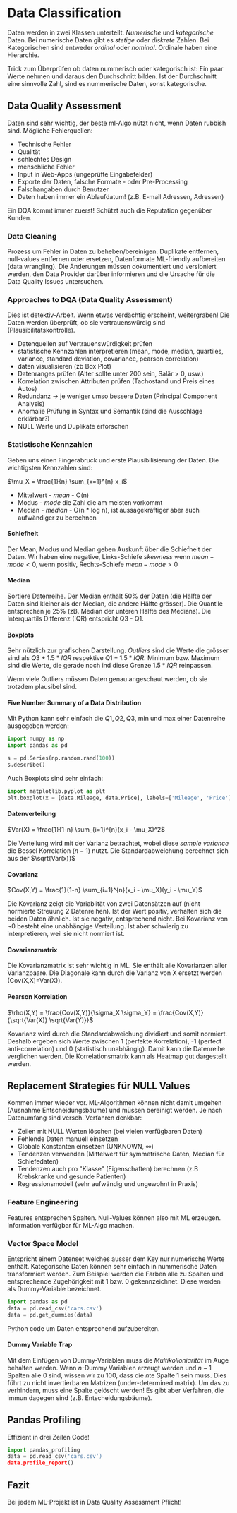 # Data Classification
Daten werden in zwei Klassen unterteilt. *Numerische* und *kategorische* Daten. Bei numerische Daten gibt es *stetige* oder *diskrete* Zahlen. Bei Kategorischen sind entweder *ordinal* oder *nominal*. Ordinale haben eine Hierarchie.

Trick zum Überprüfen ob daten nummerisch oder kategorisch ist: Ein paar Werte nehmen und daraus den Durchschnitt bilden. Ist der Durchschnitt eine sinnvolle Zahl, sind es nummerische Daten, sonst kategorische.

## Data Quality Assessment
Daten sind sehr wichtig, der beste ml-Algo nützt nicht, wenn Daten rubbish sind. Mögliche Fehlerquellen:

* Technische Fehler
* Qualität
* schlechtes Design
* menschliche Fehler
* Input in Web-Apps (ungeprüfte Eingabefelder)
* Exporte der Daten, falsche Formate - oder Pre-Processing
* Falschangaben durch Benutzer
* Daten haben immer ein Ablaufdatum! (z.B. E-mail Adressen, Adressen)

Ein DQA kommt immer zuerst!
Schützt auch die Reputation gegenüber Kunden.

### Data Cleaning
Prozess um Fehler in Daten zu beheben/bereinigen. Duplikate entfernen, null-values entfernen oder ersetzen, Datenformate ML-friendly aufbereiten (data wrangling). Die Änderungen müssen dokumentiert und versioniert werden, den Data Provider darüber informieren und die Ursache für die Data Quality Issues untersuchen.

### Approaches to DQA (Data Quality Assessment)
Dies ist detektiv-Arbeit. Wenn etwas verdächtig erscheint, weitergraben! Die Daten werden überprüft, ob sie vertrauenswürdig sind (Plausibilitätskontrolle).

* Datenquellen auf Vertrauenswürdigkeit prüfen
* statistische Kennzahlen interpretieren (mean, mode, median, quartiles, variance, standard deviation, covariance, pearson correlation)
* daten visualisieren (zb Box Plot)
* Datenranges prüfen (Alter sollte unter 200 sein, Salär > 0, usw.)
* Korrelation zwischen Attributen prüfen (Tachostand und Preis eines Autos)
* Redundanz -> je weniger umso bessere Daten (Principal Component Analysis)
* Anomalie Prüfung in Syntax und Semantik (sind die Ausschläge erklärbar?)
* NULL Werte und Duplikate erforschen

### Statistische Kennzahlen
Geben uns einen Fingerabruck und erste Plausibilisierung der Daten. Die wichtigsten Kennzahlen sind:

$\mu_X = \frac{1}{n} \sum_{x=1}^{n} x_i$

* Mittelwert - *mean* - O(n)
* Modus - *mode* die Zahl die am meisten vorkommt
* Median - *median* - O(n * log n), ist aussagekräftiger aber auch aufwändiger zu berechnen

#### Schiefheit
Der Mean, Modus und Median geben Auskunft über die Schiefheit der Daten. Wir haben eine negative, Links-Schiefe *skewness* wenn $mean - mode < 0$, wenn positiv, Rechts-Schiefe $mean - mode > 0$

#### Median
Sortiere Datenreihe. Der Median enthält 50% der Daten (die Hälfte der Daten sind kleiner als der Median, die andere Hälfte grösser). Die Quantile entsprechen je 25% (zB. Median der unteren Hälfte des Medians). Die Interquartils Differenz (IQR) entspricht Q3 - Q1.

#### Boxplots
Sehr nützlich zur grafischen Darstellung. *Outliers* sind die Werte die grösser sind als $Q3 + 1.5 * IQR$ respektive $Q1 - 1.5 * IQR$. Minimum bzw. Maximum sind die Werte, die gerade noch ind diese Grenze $1.5 * IQR$ reinpassen.

Wenn viele Outliers müssen Daten genau angeschaut werden, ob sie trotzdem plausibel sind.

#### Five Number Summary of a Data Distribution
Mit Python kann sehr einfach die $Q1, Q2, Q3$, min und max einer Datenreihe ausgegeben werden:

```python
import numpy as np
import pandas as pd

s = pd.Series(np.random.rand(100))
s.describe()
```
Auch Boxplots sind sehr einfach:

```python
import matplotlib.pyplot as plt
plt.boxplot(x = [data.Mileage, data.Price], labels=['Mileage', 'Price'])
```

#### Datenverteilung

$Var(X) = \frac{1}{1-n} \sum_{i=1}^{n}(x_i - \mu_X)^2$

Die Verteilung wird mit der Varianz betrachtet, wobei diese *sample variance* die Bessel Korrelation ($n-1$) nutzt. Die Standardabweichung berechnet sich aus der $\sqrt{Var(x)}$

#### Covarianz

$Cov(X,Y) = \frac{1}{1-n} \sum_{i=1}^{n}(x_i - \mu_X)(y_i - \mu_Y)$

Die Kovarianz zeigt die Variablität von zwei Datensätzen auf (nicht normierte Streuung 2 Datenreihen). Ist der Wert positiv, verhalten sich die beiden Daten ähnlich. Ist sie negativ, entsprechend nicht. Bei Kovarianz von ~0 besteht eine unabhängige Verteilung. Ist aber schwierig zu interpretieren, weil sie nicht normiert ist.

#### Covarianzmatrix
Die Kovarianzmatrix ist sehr wichtig in ML. Sie enthält alle Kovarianzen aller Varianzpaare. Die Diagonale kann durch die Varianz von X ersetzt werden (Cov(X,X)=Var(X)).

#### Pearson Korrelation

$\rho(X,Y) = \frac{Cov(X,Y)}{\sigma_X \sigma_Y} = \frac{Cov(X,Y)}{\sqrt{Var(X)} \sqrt{Var(Y)}}$

Kovarianz wird durch die Standardabweichung dividiert und somit normiert. Deshalb ergeben sich Werte zwischen 1 (perfekte Korrelation), -1 (perfect anti-correlation) und 0 (statistisch unabhängig). Damit kann die Datenreihe verglichen werden. Die Korrelationsmatrix kann als Heatmap gut dargestellt werden.

## Replacement Strategies für NULL Values
Kommen immer wieder vor. ML-Algorithmen können nicht damit umgehen (Ausnahme Entscheidungsbäume) und müssen bereinigt werden. Je nach Datenumfang sind versch. Verfahren denkbar:

* Zeilen mit NULL Werten löschen (bei vielen verfügbaren Daten)
* Fehlende Daten manuell einsetzen
* Globale Konstanten einsetzen (UNKNOWN, $\infty$)
* Tendenzen verwenden (Mittelwert für symmetrische Daten, Median für Schiefedaten)
* Tendenzen auch pro "Klasse" (Eigenschaften) berechnen (z.B Krebskranke und gesunde Patienten)
* Regressionsmodell (sehr aufwändig und ungewohnt in Praxis)

### Feature Engineering
Features entsprechen Spalten. Null-Values können also mit ML erzeugen. Information verfügbar für ML-Algo machen.

### Vector Space Model
Entspricht einem Datenset welches ausser dem Key nur numerische Werte enthält. Kategorische Daten können sehr einfach in nummerische Daten transformiert werden. Zum Beispiel werden die Farben alle zu Spalten und entsprechende Zugehörigkeit mit 1 bzw. 0 gekennzeichnet. Diese werden als Dummy-Variable bezeichnet.

```python
import pandas as pd
data = pd.read_csv('cars.csv')
data = pd.get_dummies(data)
```
Python code um Daten entsprechend aufzubereiten.

#### Dummy Variable Trap
Mit dem Einfügen von Dummy-Variablen muss die *Multikolloniarität* im Auge behalten werden. Wenn $n$-Dummy Variablen erzeugt werden und $n-1$ Spalten alle $0$ sind, wissen wir zu $100%$, dass die $n$te Spalte 1 sein muss. Dies führt zu nicht invertierbaren Matrizen (under-determined matrix).
Um das zu verhindern, muss eine Spalte gelöscht werden!
Es gibt aber Verfahren, die immun dagegen sind (z.B. Entscheidungsbäume).

## Pandas Profiling
Effizient in drei Zeilen Code!

```python
import pandas_profiling
data = pd.read_csv('cars.csv‘)
data.profile_report()
```

## Fazit
Bei jedem ML-Projekt ist in Data Quality Assessment Pflicht!
